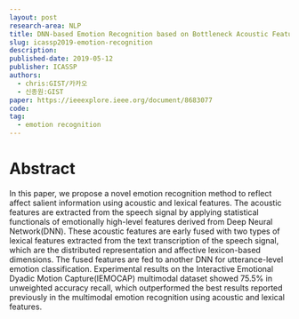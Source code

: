 ```yaml
---
layout: post
research-area: NLP
title: DNN-based Emotion Recognition based on Bottleneck Acoustic Features and Lexical Features
slug: icassp2019-emotion-recognition
description:
published-date: 2019-05-12
publisher: ICASSP
authors:
  - chris:GIST/카카오
  - 신종원:GIST
paper: https://ieeexplore.ieee.org/document/8683077
code:
tag:
  - emotion recognition
---
```


# Abstract

In this paper, we propose a novel emotion recognition method to reflect affect salient information using acoustic and lexical features. The acoustic features are extracted from the speech signal by applying statistical functionals of emotionally high-level features derived from Deep Neural Network(DNN). These acoustic features are early fused with two types of lexical features extracted from the text transcription of the speech signal, which are the distributed representation and affective lexicon-based dimensions. The fused features are fed to another DNN for utterance-level emotion classification. Experimental results on the Interactive Emotional Dyadic Motion Capture(IEMOCAP) multimodal dataset showed 75.5% in unweighted accuracy recall, which outperformed the best results reported previously in the multimodal emotion recognition using acoustic and lexical features.

